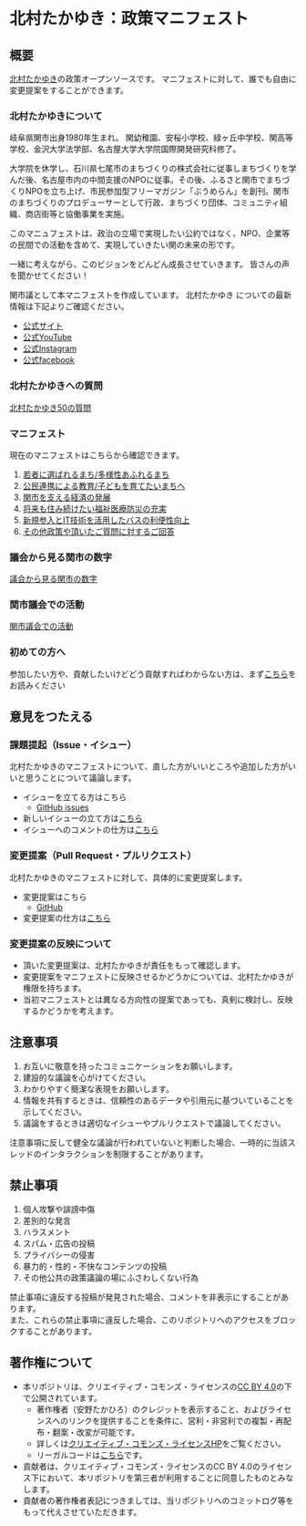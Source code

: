 <!-- 開発者向け情報を除いて、README.mdと同内容です。 -->
# 北村たかゆき：政策マニフェスト

## 概要

[北村たかゆき](https://kitamuratakayuki.com/)の政策オープンソースです。
マニフェストに対して、誰でも自由に変更提案をすることができます。

### 北村たかゆきについて

岐阜県関市出身1980年生まれ。
関幼稚園、安桜小学校、緑ヶ丘中学校、関高等学校、金沢大学法学部、名古屋大学大学院国際開発研究科修了。

大学院を休学し、石川県七尾市のまちづくりの株式会社に従事しまちづくりを学んだ後、名古屋市内の中間支援のNPOに従事。その後、ふるさと関市でまちづくりNPOを立ち上げ、市民参加型フリーマガジン「ぶうめらん」を創刊。関市のまちづくりのプロデューサーとして行政、まちづくり団体、コミュニティ組織、商店街等と協働事業を実施。

このマニュフェストは、政治の立場で実現したい公約ではなく、NPO、企業等の民間での活動を含めて、実現していきたい関の未来の形です。

一緒に考えながら、このビジョンをどんどん成長させていきます。
皆さんの声を聞かせてください！

関市議として本マニフェストを作成しています。
北村たかゆき についての最新情報は下記よりご確認ください。

- [公式サイト](https://kitamuratakayuki.com/)
- [公式YouTube](https://www.youtube.com/@kitamura-seki)
- [公式Instagram](https://www.instagram.com/kitamura_takayuki/)
- [公式facebook](https://www.facebook.com/kitamuratakayuki.seki)

### 北村たかゆきへの質問
[北村たかゆき50の質問](qa.md)

### マニフェスト

現在のマニフェストはこちらから確認できます。

1. [若者に選ばれるまち/多様性あふれるまち](/election2024/manifest/diversity/)
2. [公民連携による教育/子どもを育てたいまちへ](/election2024/manifest/education)
3. [関市を支える経済の発展](/election2024/manifest/economy)
4. [将来も住み続けたい福祉医療防災の充実](/election2024/manifest/care)
5. [新規参入とIT技術を活用したバスの利便性向上](/election2024/manifest/traffic)
6. [その他政策や頂いたご質問に対するご回答](/election2024/manifest/others)

### 議会から見る関市の数字
[議会から見る関市の数字](/election2024/manifest/numbers/)

### 関市議会での活動
[関市議会での活動](/election2024/manifest/parliament/)


### 初めての方へ

参加したい方や、貢献したいけどどう貢献すればわからない方は、まず[こちら](contribution.md)をお読みください


## 意見をつたえる

### 課題提起（Issue・イシュー）

北村たかゆきのマニフェストについて、直した方がいいところや追加した方がいいと思うことについて議論します。

- イシューを立てる方はこちら
    - [GitHub issues](https://github.com/sirokuma1023/election2024/issues)
- 新しいイシューの立て方は[こちら](manual_issue.md#new_issue)
- イシューへのコメントの仕方は[こちら](manual_issue.md#comment_issue)

### 変更提案（Pull Request・プルリクエスト）

北村たかゆきのマニフェストに対して、具体的に変更提案します。

- 変更提案はこちら
    - [GitHub](https://github.com/sirokuma1023/election2024)
- 変更提案の仕方は[こちら](manual_pull_request.md)

### 変更提案の反映について

- 頂いた変更提案は、北村たかゆきが責任をもって確認します。
- 変更提案をマニフェストに反映させるかどうかについては、北村たかゆきが権限を持ちます。
- 当初マニフェストとは異なる方向性の提案であっても、真剣に検討し、反映するかどうかを考えます。

## 注意事項

1. お互いに敬意を持ったコミュニケーションをお願いします。
2. 建設的な議論を心がけてください。
3. わかりやすく簡潔な表現をお願いします。
4. 情報を共有するときは、信頼性のあるデータや引用元に基づいていることを示してください。
5. 議論をするときは適切なイシューやプルリクエストで議論してください。

注意事項に反して健全な議論が行われていないと判断した場合、一時的に当該スレッドのインタラクションを制限することがあります。

## 禁止事項

1. 個人攻撃や誹謗中傷
2. 差別的な発言
3. ハラスメント
4. スパム・広告の投稿
5. プライバシーの侵害
6. 暴力的・性的・不快なコンテンツの投稿
7. その他公共の政策議論の場にふさわしくない行為

禁止事項に違反する投稿が発見された場合、コメントを非表示にすることがあります。<br>
また、これらの禁止事項に違反した場合、このリポジトリへのアクセスをブロックすることがあります。

## 著作権について

- 本リポジトリは、クリエイティブ・コモンズ・ライセンスの[CC BY 4.0](https://creativecommons.org/licenses/by/4.0/deed.ja)の下で公開されています。
    - 著作権者（安野たかひろ）のクレジットを表示すること、およびライセンスへのリンクを提供することを条件に、営利・非営利での複製・再配布・翻案・改変が可能です。
    - 詳しくは[クリエイティブ・コモンズ・ライセンスHP](https://creativecommons.jp/licenses/)をご覧ください。
    - リーガルコードは[こちら](https://github.com/sirokuma1023/election2024/blob/main/LICENSE)です。
- 貢献者は、クリエイティブ・コモンズ・ライセンスのCC BY 4.0のライセンス下において、本リポジトリを第三者が利用することに同意したものとみなします。
- 貢献者の著作権者表記につきましては、当リポジトリへのコミットログ等をもって代えさせていただきます。
